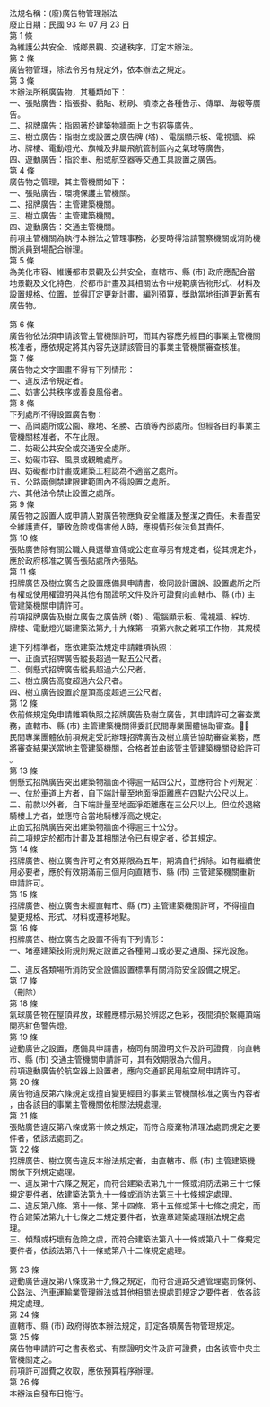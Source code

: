 法規名稱：(廢)廣告物管理辦法  
廢止日期：民國 93 年 07 月 23 日  
第 1 條  
為維護公共安全、城鄉景觀、交通秩序，訂定本辦法。  
第 2 條  
廣告物管理，除法令另有規定外，依本辦法之規定。  
第 3 條  
本辦法所稱廣告物，其種類如下：  
一、張貼廣告：指張掛、黏貼、粉刷、噴漆之各種告示、傳單、海報等廣  
告。  
二、招牌廣告：指固著於建築物牆面上之市招等廣告。  
三、樹立廣告：指樹立或設置之廣告牌 (塔) 、電腦顯示板、電視牆、綵  
坊、牌樓、電動燈光、旗幟及非屬飛航管制區內之氣球等廣告。  
四、遊動廣告：指於車、船或航空器等交通工具設置之廣告。  
第 4 條  
廣告物之管理，其主管機關如下：  
一、張貼廣告：環境保護主管機關。  
二、招牌廣告：主管建築機關。  
三、樹立廣告：主管建築機關。  
四、遊動廣告：交通主管機關。  
前項主管機關為執行本辦法之管理事務，必要時得洽請警察機關或消防機  
關派員到場配合辦理。  
第 5 條  
為美化市容、維護都市景觀及公共安全，直轄市、縣 (市) 政府應配合當  
地景觀及文化特色，於都市計畫及其相關法令中規範廣告物形式、材料及  
設置規格、位置，並得訂定更新計畫，編列預算，獎助當地街道更新舊有  
廣告物。  


第 6 條  
廣告物依法須申請該管主管機關許可，而其內容應先經目的事業主管機關  
核准者，應依規定將其內容先送請該管目的事業主管機關審查核准。  
第 7 條  
廣告物之文字圖畫不得有下列情形：  
一、違反法令規定者。  
二、妨害公共秩序或善良風俗者。  
第 8 條  
下列處所不得設置廣告物：  
一、高岡處所或公園、綠地、名勝、古蹟等內部處所。但經各目的事業主  
管機關核准者，不在此限。  
二、妨礙公共安全或交通安全處所。  
三、妨礙市容、風景或觀瞻處所。  
四、妨礙都市計畫或建築工程認為不適當之處所。  
五、公路兩側禁建限建範圍內不得設置之處所。  
六、其他法令禁止設置之處所。  
第 9 條  
廣告物之設置人或申請人對廣告物應負安全維護及整潔之責任。未善盡安  
全維護責任，肇致危險或傷害他人時，應視情形依法負其責任。  
第 10 條  
張貼廣告除有關公職人員選舉宣傳或公定宣導另有規定者，從其規定外，  
應於政府核准之廣告張貼處所內張貼。  
第 11 條  
招牌廣告及樹立廣告之設置應備具申請書，檢同設計圖說、設置處所之所  
有權或使用權證明與其他有關證明文件及許可證費向直轄市、縣 (市) 主  
管建築機關申請許可。  
前項招牌廣告及樹立廣告之廣告牌 (塔) 、電腦顯示板、電視牆、綵坊、  
牌樓、電動燈光屬建築法第九十九條第一項第六款之雜項工作物，其規模  


達下列標準者，應依建築法規定申請雜項執照：  
一、正面式招牌廣告縱長超過一點五公尺者。  
二、側懸式招牌廣告縱長超過六公尺者。  
三、樹立廣告高度超過六公尺者。  
四、樹立廣告設置於屋頂高度超過三公尺者。  
第 12 條  
依前條規定免申請雜項執照之招牌廣告及樹立廣告，其申請許可之審查業  
務，直轄市、縣 (市) 主管建築機關得委託民間專業團體協助審查。￿￿  
民間專業團體依前項規定受託辦理招牌廣告及樹立廣告協助審查業務，應  
將審查結果送當地主管建築機關，合格者並由該管主管建築機關發給許可  
。  
第 13 條  
側懸式招牌廣告突出建築物牆面不得逾一點四公尺，並應符合下列規定：  
一、位於車道上方者，自下端計量至地面淨距離應在四點六公尺以上。  
二、前款以外者，自下端計量至地面淨距離應在三公尺以上。但位於退縮  
騎樓上方者，並應符合當地騎樓淨高之規定。  
正面式招牌廣告突出建築物牆面不得逾三十公分。  
前二項規定於都市計畫及其相關法令已有規定者，從其規定。  
第 14 條  
招牌廣告、樹立廣告許可之有效期限為五年，期滿自行拆除。如有繼續使  
用必要者，應於有效期滿前三個月向直轄市、縣 (市) 主管建築機關重新  
申請許可。  
第 15 條  
招牌廣告、樹立廣告未經直轄市、縣 (市) 主管建築機關許可，不得擅自  
變更規格、形式、材料或遷移地點。  
第 16 條  
招牌廣告、樹立廣告之設置不得有下列情形：  
一、堵塞建築技術規則規定設置之各種開口或必要之通風、採光設施。  


二、違反各類場所消防安全設備設置標準有關消防安全設備之規定。  
第 17 條  
（刪除）  
第 18 條  
氣球廣告物在屋頂昇放，球體應標示易於辨認之色彩，夜間須於繫繩頂端  
開亮紅色警告燈。  
第 19 條  
遊動廣告之設置，應備具申請書，檢同有關證明文件及許可證費，向直轄  
市、縣 (市) 交通主管機關申請許可，其有效期限為六個月。  
前項遊動廣告於航空器上設置者，應向交通部民用航空局申請許可。  
第 20 條  
廣告物違反第六條規定或擅自變更經目的事業主管機關核准之廣告內容者  
，由各該目的事業主管機關依相關法規處理。  
第 21 條  
張貼廣告違反第八條或第十條之規定，而符合廢棄物清理法處罰規定之要  
件者，依該法處罰之。  
第 22 條  
招牌廣告、樹立廣告違反本辦法規定者，由直轄市、縣 (市) 主管建築機  
關依下列規定處理。  
一、違反第十六條之規定，而符合建築法第九十一條或消防法第三十七條  
規定要件者，依建築法第九十一條或消防法第三十七條規定處理。  
二、違反第八條、第十一條、第十四條、第十五條或第十七條之規定，而  
符合建築法第九十七條之二規定要件者，依違章建築處理辦法規定處  
理。  
三、傾頹或朽壞有危險之虞，而符合建築法第八十一條或第八十二條規定  
要件者，依該法第八十一條或第八十二條規定處理。  


第 23 條  
遊動廣告違反第八條或第十九條之規定，而符合道路交通管理處罰條例、  
公路法、汽車運輸業管理辦法或其他相關法規處罰規定之要件者，依各該  
規定處理。  
第 24 條  
直轄市、縣 (市) 政府得依本辦法規定，訂定各類廣告物管理規定。  
第 25 條  
廣告物申請許可之書表格式、有關證明文件及許可證費，由各該管中央主  
管機關定之。  
前項許可證費之收取，應依預算程序辦理。  
第 26 條  
本辦法自發布日施行。  


